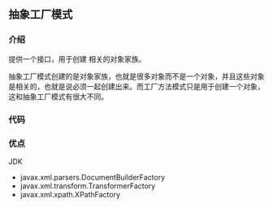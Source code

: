 ## 抽象工厂模式
### 介绍
提供一个接口，用于创建 相关的对象家族。

抽象工厂模式创建的是对象家族，也就是很多对象而不是一个对象，并且这些对象是相关的，也就是说必须一起创建出来。而工厂方法模式只是用于创建一个对象，这和抽象工厂模式有很大不同。
### 代码


### 优点

JDK
- javax.xml.parsers.DocumentBuilderFactory
- javax.xml.transform.TransformerFactory
- javax.xml.xpath.XPathFactory